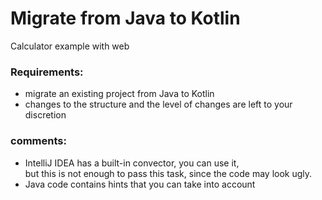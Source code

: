 # Migrate from Java to Kotlin

Calculator example with web

### Requirements:
- migrate an existing project from Java to Kotlin
- changes to the structure and the level of changes are left to your discretion

### comments: 
- IntelliJ IDEA has a built-in convector, you can use it, 
<br>but this is not enough to pass this task, since the code may look ugly.
- Java code contains hints that you can take into account 

